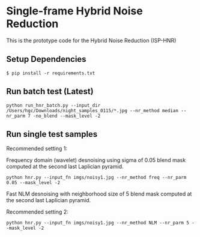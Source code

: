 # Single-frame Hybrid Noise Reduction 
This is the prototype code for the Hybrid Noise Reduction (ISP-HNR)

## Setup Dependencies
```console
$ pip install -r requirements.txt
```

## Run batch test (Latest)
```console
python run_hnr_batch.py --input_dir /Users/hgc/Downloads/night_samples_0115/*.jpg --nr_method median --nr_parm 7 -no_blend --mask_level -2
```

## Run single test samples
Recommended setting 1:

Frequency domain (wavelet) desnoising using sigma of 0.05 blend mask computed at
the second last Laplician pyramid.
```console
python hnr.py --input_fn imgs/noisy1.jpg --nr_method freq --nr_parm 0.05 --mask_level -2 
```

Fast NLM desnoising with neighborhood size of 5 blend mask computed at
the second last Laplician pyramid.

Recommended setting 2:
```console
python hnr.py --input_fn imgs/noisy1.jpg --nr_method NLM --nr_parm 5 --mask_level -2 
```